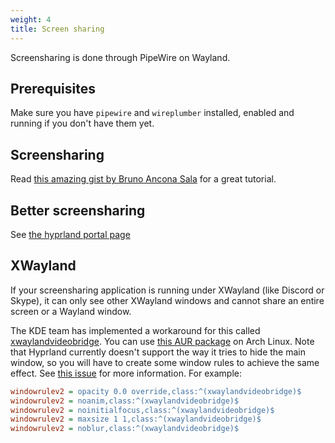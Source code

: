 ```yaml
---
weight: 4
title: Screen sharing
---
```


Screensharing is done through PipeWire on Wayland.

## Prerequisites

Make sure you have `pipewire` and `wireplumber` installed, enabled and running
if you don't have them yet.

## Screensharing

Read
[this amazing gist by Bruno Ancona Sala](https://gist.github.com/brunoanc/2dea6ddf6974ba4e5d26c3139ffb7580)
for a great tutorial.

## Better screensharing

See [the hyprland portal page](../xdg-desktop-portal-hyprland)

## XWayland

If your screensharing application is running under XWayland (like Discord or
Skype), it can only see other XWayland windows and cannot share an entire
screen or a Wayland window.

The KDE team has implemented a workaround for this called
[xwaylandvideobridge](https://invent.kde.org/system/xwaylandvideobridge). You
can use
[this AUR package](https://aur.archlinux.org/packages/xwaylandvideobridge-git)
on Arch Linux. Note that Hyprland currently doesn't support the way it tries to
hide the main window, so you will have to create some window rules to achieve
the same effect. See
[this issue](https://invent.kde.org/system/xwaylandvideobridge/-/issues/1) for
more information. For example:

```ini
windowrulev2 = opacity 0.0 override,class:^(xwaylandvideobridge)$
windowrulev2 = noanim,class:^(xwaylandvideobridge)$
windowrulev2 = noinitialfocus,class:^(xwaylandvideobridge)$
windowrulev2 = maxsize 1 1,class:^(xwaylandvideobridge)$
windowrulev2 = noblur,class:^(xwaylandvideobridge)$
```
